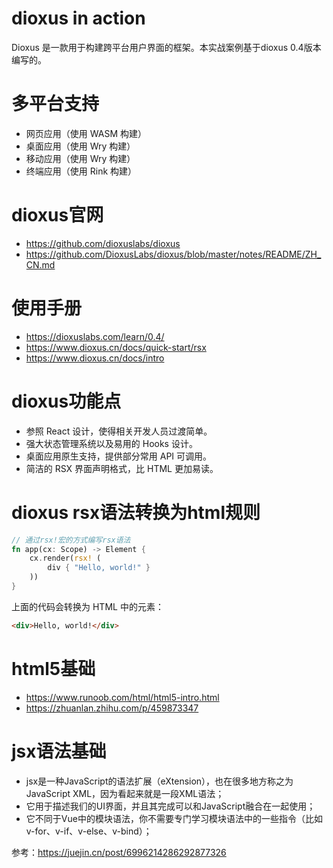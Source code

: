 # dioxus in action
Dioxus 是一款用于构建跨平台用户界面的框架。本实战案例基于dioxus 0.4版本编写的。

# 多平台支持
- 网页应用（使用 WASM 构建）
- 桌面应用（使用 Wry 构建）
- 移动应用（使用 Wry 构建）
- 终端应用（使用 Rink 构建）

# dioxus官网
- https://github.com/dioxuslabs/dioxus
- https://github.com/DioxusLabs/dioxus/blob/master/notes/README/ZH_CN.md

# 使用手册
- https://dioxuslabs.com/learn/0.4/
- https://www.dioxus.cn/docs/quick-start/rsx
- https://www.dioxus.cn/docs/intro

# dioxus功能点
- 参照 React 设计，使得相关开发人员过渡简单。
- 强大状态管理系统以及易用的 Hooks 设计。
- 桌面应用原生支持，提供部分常用 API 可调用。
- 简洁的 RSX 界面声明格式，比 HTML 更加易读。

# dioxus rsx语法转换为html规则
```rust
// 通过rsx!宏的方式编写rsx语法
fn app(cx: Scope) -> Element {
    cx.render(rsx! ( 
        div { "Hello, world!" }
    ))    
}
```
上面的代码会转换为 HTML 中的元素：
```html
<div>Hello, world!</div>
```

# html5基础
- https://www.runoob.com/html/html5-intro.html
- https://zhuanlan.zhihu.com/p/459873347

# jsx语法基础
- jsx是一种JavaScript的语法扩展（eXtension），也在很多地方称之为JavaScript XML，因为看起来就是一段XML语法；
- 它用于描述我们的UI界面，并且其完成可以和JavaScript融合在一起使用；
- 它不同于Vue中的模块语法，你不需要专门学习模块语法中的一些指令（比如v-for、v-if、v-else、v-bind）；

参考：https://juejin.cn/post/6996214286292877326
